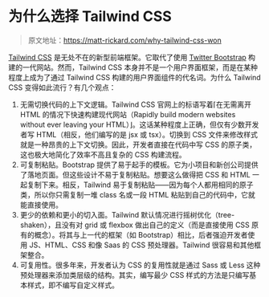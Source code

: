 # 为什么选择 Tailwind CSS

> 原文地址：https://matt-rickard.com/why-tailwind-css-won

[Tailwind CSS](https://tailwindcss.com/) 是无处不在的新型前端框架。它取代了使用 [Twitter Bootstrap](https://getbootstrap.com/) 构建的一代网站。然而，Tailwind CSS 本身并不是一个用户界面框架，而是在某种程度上成为了通过 Tailwind CSS 构建的用户界面组件的代名词。为什么 Tailwind CSS 变得如此流行？有几个观点：

1. 无需切换代码的上下文逻辑。Tailwind CSS 官网上的标语写着⌈在无需离开 HTML 的情况下快速构建现代网站（Rapidly build modern websites without ever leaving your HTML）⌋。这话某种程度上正确，但仅有少数开发者写 HTML（相反，他们编写的是 jsx 或 tsx）。切换到 CSS 文件来修改样式就是一种昂贵的上下文切换。因此，开发者直接在代码中写 CSS 的原子类，这也极大地简化了效率不高且复杂的 CSS 构建流程。
2. 可复制粘贴。Bootstrap 提供了易于起手的模板。它为小项目和新创公司提供了落地页面。但这些设计不易于复制粘贴。想要这么做得把 CSS 和 HTML 一起复制下来。相反，Tailwind 易于复制粘贴——因为每个人都用相同的原子类，所以你只需复制一堆 class 名或一段 HTML 粘贴到自己的代码中，它就能直接使用。
3. 更少的依赖和更小的切入面。Tailwind 默认情况进行摇树优化（tree-shaken），且没有对 grid 或 flexbox 做出自己的定义（而是直接使用 CSS 原有的概念）。将其与上一代的框架（如 Bootstrap）相比，后者强迫开发者使用 JS、HTML、CSS 和像 Saas 的 CSS 预处理器。Tailwind 很容易和其他框架整合。
4. 可复用性。很多年来，开发者认为 CSS 的复用性就是通过 Sass 或 Less 这种预处理器来添加类层级的结构。其实，编写最少 CSS 样式的方法是只编写基本样式，即不编写自定义样式。
